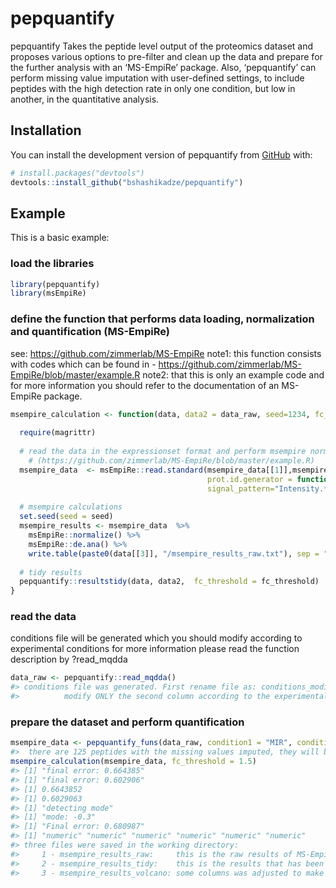 
<!-- README.md is generated from README.Rmd. Please edit that file -->

# pepquantify

<!-- badges: start -->
<!-- badges: end -->

pepquantify Takes the peptide level output of the proteomics dataset and
proposes various options to pre-filter and clean up the data and prepare
for the further analysis with an ‘MS-EmpiRe’ package. Also,
‘pepquantify’ can perform missing value imputation with user-defined
settings, to include peptides with the high detection rate in only one
condition, but low in another, in the quantitative analysis.

## Installation

You can install the development version of pepquantify from
[GitHub](https://github.com/) with:

``` r
# install.packages("devtools")
devtools::install_github("bshashikadze/pepquantify")
```

## Example

This is a basic example:

### load the libraries

``` r
library(pepquantify)
library(msEmpiRe)
```

### define the function that performs data loading, normalization and quantification (MS-EmpiRe)

see: <https://github.com/zimmerlab/MS-EmpiRe> note1: this function
consists with codes which can be found in -
<https://github.com/zimmerlab/MS-EmpiRe/blob/master/example.R> note2:
that this is only an example code and for more information you should
refer to the documentation of an MS-EmpiRe package.

``` r
msempire_calculation <- function(data, data2 = data_raw, seed=1234, fc_threshold = 1.5) {
  
  require(magrittr)
  
  # read the data in the expressionset format and perform msempire normalization and quantification  
    # (https://github.com/zimmerlab/MS-EmpiRe/blob/master/example.R)
  msempire_data  <- msEmpiRe::read.standard(msempire_data[[1]],msempire_data[[2]],
                                            prot.id.generator = function(pep) unlist(strsplit(pep, "\\.[0-9]*$"))[1],
                                            signal_pattern="Intensity.*")
  
  # msempire calculations
  set.seed(seed = seed)
  msempire_results <- msempire_data  %>%
    msEmpiRe::normalize() %>%
    msEmpiRe::de.ana() %>%
    write.table(paste0(data[[3]], "/msempire_results_raw.txt"), sep = "\t", row.names = F)
  
  # tidy results
  pepquantify::resultstidy(data, data2,  fc_threshold = fc_threshold)
}
```

### read the data

conditions file will be generated which you should modify according to
experimental conditions for more information please read the function
description by ?read_mqdda

``` r
data_raw <- pepquantify::read_mqdda()
#> conditions file was generated. First rename file as: conditions_modified.txt. afterwards,
#>          modify ONLY the second column according to the experimental conditions. Do not change the column headers
```

### prepare the dataset and perform quantification

``` r
msempire_data <- pepquantify_funs(data_raw, condition1 = "MIR", condition2 = "WT", imputation = TRUE)
#>  there are 125 peptides with the missing values imputed, they will be included in the quantification
msempire_calculation(msempire_data, fc_threshold = 1.5)
#> [1] "final error: 0.664385"
#> [1] "final error: 0.602906"
#> [1] 0.6643852
#> [1] 0.6029063
#> [1] "detecting mode"
#> [1] "mode: -0.3"
#> [1] "Final error: 0.680987"
#> [1] "numeric" "numeric" "numeric" "numeric" "numeric" "numeric"
#> three files were saved in the working directory:
#>     1 - msempire_results_raw:     this is the raw results of MS-EmpiRe
#>     2 - msempire_results_tidy:    this is the results that has been cleaned-up and can be used for suppl tables
#>     3 - msempire_results_volcano: some columns was adjusted to make it suitable for the volcano plot
```
